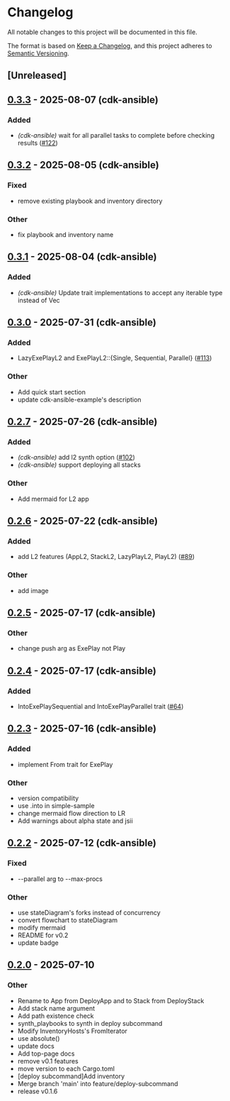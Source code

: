 # Changelog

All notable changes to this project will be documented in this file.

The format is based on [Keep a Changelog](https://keepachangelog.com/en/1.0.0/),
and this project adheres to [Semantic Versioning](https://semver.org/spec/v2.0.0.html).

## [Unreleased]

## [0.3.3](https://github.com/pollenjp/cdk-ansible/compare/cdk-ansible-v0.3.2...cdk-ansible-v0.3.3) - 2025-08-07 (cdk-ansible)

### Added

- *(cdk-ansible)* wait for all parallel tasks to complete before checking results ([#122](https://github.com/pollenjp/cdk-ansible/pull/122))

## [0.3.2](https://github.com/pollenjp/cdk-ansible/compare/cdk-ansible-v0.3.1...cdk-ansible-v0.3.2) - 2025-08-05 (cdk-ansible)

### Fixed

- remove existing playbook and inventory directory

### Other

- fix playbook and inventory name

## [0.3.1](https://github.com/pollenjp/cdk-ansible/compare/cdk-ansible-v0.3.0...cdk-ansible-v0.3.1) - 2025-08-04 (cdk-ansible)

### Added

- *(cdk-ansible)* Update trait implementations to accept any iterable type instead of Vec

## [0.3.0](https://github.com/pollenjp/cdk-ansible/compare/cdk-ansible-v0.2.7...cdk-ansible-v0.3.0) - 2025-07-31 (cdk-ansible)

### Added

- LazyExePlayL2 and ExePlayL2::{Single, Sequential, Parallel} ([#113](https://github.com/pollenjp/cdk-ansible/pull/113))

### Other

- Add quick start section
- update cdk-ansible-example's description

## [0.2.7](https://github.com/pollenjp/cdk-ansible/compare/cdk-ansible-v0.2.6...cdk-ansible-v0.2.7) - 2025-07-26 (cdk-ansible)

### Added

- _(cdk-ansible)_ add l2 synth option ([#102](https://github.com/pollenjp/cdk-ansible/pull/102))
- _(cdk-ansible)_ support deploying all stacks

### Other

- Add mermaid for L2 app

## [0.2.6](https://github.com/pollenjp/cdk-ansible/compare/cdk-ansible-v0.2.5...cdk-ansible-v0.2.6) - 2025-07-22 (cdk-ansible)

### Added

- add L2 features (AppL2, StackL2, LazyPlayL2, PlayL2) ([#89](https://github.com/pollenjp/cdk-ansible/pull/89))

### Other

- add image

## [0.2.5](https://github.com/pollenjp/cdk-ansible/compare/cdk-ansible-v0.2.4...cdk-ansible-v0.2.5) - 2025-07-17 (cdk-ansible)

### Other

- change push arg as ExePlay not Play

## [0.2.4](https://github.com/pollenjp/cdk-ansible/compare/cdk-ansible-v0.2.3...cdk-ansible-v0.2.4) - 2025-07-17 (cdk-ansible)

### Added

- IntoExePlaySequential and IntoExePlayParallel trait ([#64](https://github.com/pollenjp/cdk-ansible/pull/64))

## [0.2.3](https://github.com/pollenjp/cdk-ansible/compare/cdk-ansible-v0.2.2...cdk-ansible-v0.2.3) - 2025-07-16 (cdk-ansible)

### Added

- implement From trait for ExePlay

### Other

- version compatibility
- use .into in simple-sample
- change mermaid flow direction to LR
- Add warnings about alpha state and jsii

## [0.2.2](https://github.com/pollenjp/cdk-ansible/compare/cdk-ansible-v0.2.1...cdk-ansible-v0.2.2) - 2025-07-12 (cdk-ansible)

### Fixed

- --parallel arg to --max-procs

### Other

- use stateDiagram's forks instead of concurrency
- convert flowchart to stateDiagram
- modify mermaid
- README for v0.2
- update badge

## [0.2.0](https://github.com/pollenjp/cdk-ansible/compare/cdk-ansible-v0.1.5...cdk-ansible-v0.2.0) - 2025-07-10

### Other

- Rename to App from DeployApp and to Stack from DeployStack
- Add stack name argument
- Add path existence check
- synth_playbooks to synth in deploy subcommand
- Modify InventoryHosts's FromIterator
- use absolute()
- update docs
- Add top-page docs
- remove v0.1 features
- move version to each Cargo.toml
- [deploy subcommand]Add inventory
- Merge branch 'main' into feature/deploy-subcommand
- release v0.1.6
